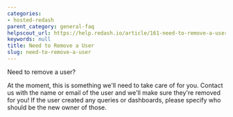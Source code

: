 ```yaml
---
categories:
- hosted-redash
parent_category: general-faq
helpscout_url: https://help.redash.io/article/161-need-to-remove-a-user
keywords: null
title: Need to Remove a User
slug: need-to-remove-a-user
---
```

Need to remove a user?

At the moment, this is something we'll need to take care of for you.  Contact
us with the name or email of the user and we'll make sure they're removed for
you!  If the user created any queries or dashboards, please specify who should
be the new owner of those.

